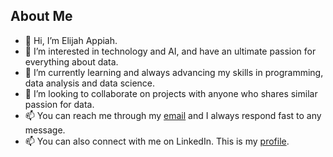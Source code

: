 ## About Me
- 👋 Hi, I’m Elijah Appiah.
- 👀 I’m interested in technology and AI, and have an ultimate passion for everything about data.
- 🌱 I’m currently learning and always advancing my skills in programming, data analysis and data science.
- 💞️ I’m looking to collaborate on projects with anyone who shares similar passion for data.
- 📫 You can reach me through my [email](appiahelijah497897@gmail.com) and I always respond fast to any message.
- 📫 You can also connect with me on LinkedIn. This is my [profile](https://www.linkedin.com/in/appiah-elijah-383231123).
